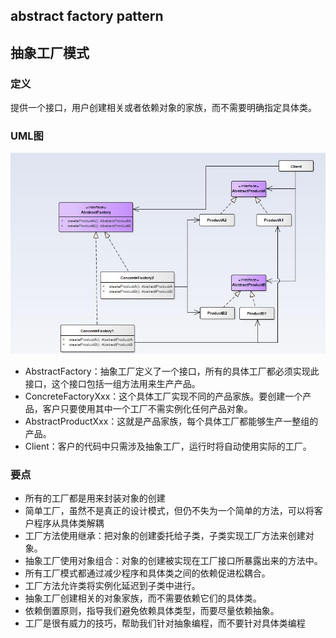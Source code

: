 ## abstract factory pattern
## 抽象工厂模式

### 定义
提供一个接口，用户创建相关或者依赖对象的家族，而不需要明确指定具体类。

### UML图

![工厂方法模式](https://github.com/yuechang/picture/blob/master/desginpattern/abstract-factory-pattern.png)

- AbstractFactory：抽象工厂定义了一个接口，所有的具体工厂都必须实现此接口，这个接口包括一组方法用来生产产品。
- ConcreteFactoryXxx：这个具体工厂实现不同的产品家族。要创建一个产品，客户只要使用其中一个工厂不需实例化任何产品对象。
- AbstractProductXxx：这就是产品家族，每个具体工厂都能够生产一整组的产品。
- Client：客户的代码中只需涉及抽象工厂，运行时将自动使用实际的工厂。

### 要点
- 所有的工厂都是用来封装对象的创建
- 简单工厂，虽然不是真正的设计模式，但仍不失为一个简单的方法，可以将客户程序从具体类解耦
- 工厂方法使用继承：把对象的创建委托给子类，子类实现工厂方法来创建对象。
- 抽象工厂使用对象组合：对象的创建被实现在工厂接口所暴露出来的方法中。
- 所有工厂模式都通过减少程序和具体类之间的依赖促进松耦合。
- 工厂方法允许类将实例化延迟到子类中进行。
- 抽象工厂创建相关的对象家族，而不需要依赖它们的具体类。
- 依赖倒置原则，指导我们避免依赖具体类型，而要尽量依赖抽象。
- 工厂是很有威力的技巧，帮助我们针对抽象编程，而不要针对具体类编程